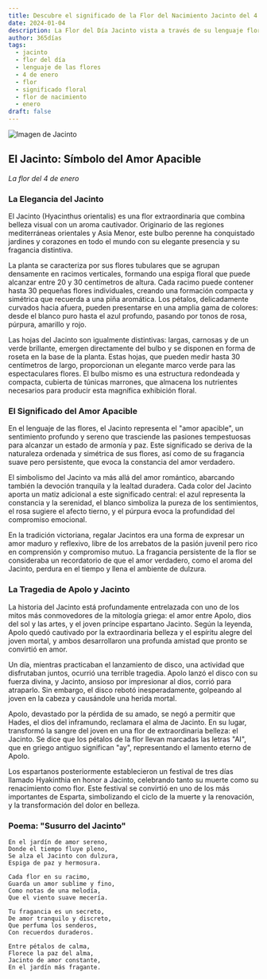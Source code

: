 ```yaml
---
title: Descubre el significado de la Flor del Nacimiento Jacinto del 4 de enero
date: 2024-01-04
description: La Flor del Día Jacinto vista a través de su lenguaje floral e historias
author: 365días
tags:
  - jacinto
  - flor del día
  - lenguaje de las flores
  - 4 de enero
  - flor
  - significado floral
  - flor de nacimiento
  - enero
draft: false
---
```


![Imagen de Jacinto](https://cdn.pixabay.com/photo/2016/03/24/22/09/hyacinthus-orientalis-1277753_1280.jpg#center#center)


## El Jacinto: Símbolo del Amor Apacible
*La flor del 4 de enero*

### La Elegancia del Jacinto

El Jacinto (Hyacinthus orientalis) es una flor extraordinaria que combina belleza visual con un aroma cautivador. Originario de las regiones mediterráneas orientales y Asia Menor, este bulbo perenne ha conquistado jardines y corazones en todo el mundo con su elegante presencia y su fragancia distintiva.

La planta se caracteriza por sus flores tubulares que se agrupan densamente en racimos verticales, formando una espiga floral que puede alcanzar entre 20 y 30 centímetros de altura. Cada racimo puede contener hasta 30 pequeñas flores individuales, creando una formación compacta y simétrica que recuerda a una piña aromática. Los pétalos, delicadamente curvados hacia afuera, pueden presentarse en una amplia gama de colores: desde el blanco puro hasta el azul profundo, pasando por tonos de rosa, púrpura, amarillo y rojo.

Las hojas del Jacinto son igualmente distintivas: largas, carnosas y de un verde brillante, emergen directamente del bulbo y se disponen en forma de roseta en la base de la planta. Estas hojas, que pueden medir hasta 30 centímetros de largo, proporcionan un elegante marco verde para las espectaculares flores. El bulbo mismo es una estructura redondeada y compacta, cubierta de túnicas marrones, que almacena los nutrientes necesarios para producir esta magnífica exhibición floral.

### El Significado del Amor Apacible

En el lenguaje de las flores, el Jacinto representa el "amor apacible", un sentimiento profundo y sereno que trasciende las pasiones tempestuosas para alcanzar un estado de armonía y paz. Este significado se deriva de la naturaleza ordenada y simétrica de sus flores, así como de su fragancia suave pero persistente, que evoca la constancia del amor verdadero.

El simbolismo del Jacinto va más allá del amor romántico, abarcando también la devoción tranquila y la lealtad duradera. Cada color del Jacinto aporta un matiz adicional a este significado central: el azul representa la constancia y la serenidad, el blanco simboliza la pureza de los sentimientos, el rosa sugiere el afecto tierno, y el púrpura evoca la profundidad del compromiso emocional.

En la tradición victoriana, regalar Jacintos era una forma de expresar un amor maduro y reflexivo, libre de los arrebatos de la pasión juvenil pero rico en comprensión y compromiso mutuo. La fragancia persistente de la flor se consideraba un recordatorio de que el amor verdadero, como el aroma del Jacinto, perdura en el tiempo y llena el ambiente de dulzura.

### La Tragedia de Apolo y Jacinto

La historia del Jacinto está profundamente entrelazada con uno de los mitos más conmovedores de la mitología griega: el amor entre Apolo, dios del sol y las artes, y el joven príncipe espartano Jacinto. Según la leyenda, Apolo quedó cautivado por la extraordinaria belleza y el espíritu alegre del joven mortal, y ambos desarrollaron una profunda amistad que pronto se convirtió en amor.

Un día, mientras practicaban el lanzamiento de disco, una actividad que disfrutaban juntos, ocurrió una terrible tragedia. Apolo lanzó el disco con su fuerza divina, y Jacinto, ansioso por impresionar al dios, corrió para atraparlo. Sin embargo, el disco rebotó inesperadamente, golpeando al joven en la cabeza y causándole una herida mortal.

Apolo, devastado por la pérdida de su amado, se negó a permitir que Hades, el dios del inframundo, reclamara el alma de Jacinto. En su lugar, transformó la sangre del joven en una flor de extraordinaria belleza: el Jacinto. Se dice que los pétalos de la flor llevan marcadas las letras "AI", que en griego antiguo significan "ay", representando el lamento eterno de Apolo.

Los espartanos posteriormente establecieron un festival de tres días llamado Hyakinthia en honor a Jacinto, celebrando tanto su muerte como su renacimiento como flor. Este festival se convirtió en uno de los más importantes de Esparta, simbolizando el ciclo de la muerte y la renovación, y la transformación del dolor en belleza.

### Poema: "Susurro del Jacinto"

```
En el jardín de amor sereno,
Donde el tiempo fluye pleno,
Se alza el Jacinto con dulzura,
Espiga de paz y hermosura.

Cada flor en su racimo,
Guarda un amor sublime y fino,
Como notas de una melodía,
Que el viento suave mecería.

Tu fragancia es un secreto,
De amor tranquilo y discreto,
Que perfuma los senderos,
Con recuerdos duraderos.

Entre pétalos de calma,
Florece la paz del alma,
Jacinto de amor constante,
En el jardín más fragante.
```